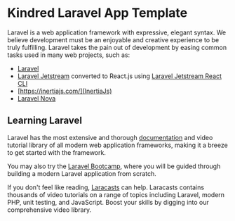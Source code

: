 # Kindred Laravel App Template

Laravel is a web application framework with expressive, elegant syntax. We believe development must be an enjoyable and creative experience to be truly fulfilling. Laravel takes the pain out of development by easing common tasks used in many web projects, such as:

- [Laravel](https://laravel.com/)
- [Laravel Jetstream](https://jetstream.laravel.com/) converted to React.js using [Laravel Jetstream React CLI](https://github.com/ozziexsh/laravel-jetstream-react)
- [https://inertiajs.com/](InertiaJs)
- [Laravel Nova](https://nova.laravel.com/)

## Learning Laravel

Laravel has the most extensive and thorough [documentation](https://laravel.com/docs) and video tutorial library of all modern web application frameworks, making it a breeze to get started with the framework.

You may also try the [Laravel Bootcamp](https://bootcamp.laravel.com), where you will be guided through building a modern Laravel application from scratch.

If you don't feel like reading, [Laracasts](https://laracasts.com) can help. Laracasts contains thousands of video tutorials on a range of topics including Laravel, modern PHP, unit testing, and JavaScript. Boost your skills by digging into our comprehensive video library.
